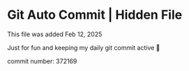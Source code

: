 # Git Auto Commit | Hidden File

This file was added Feb 12, 2025

Just for fun and keeping my daily git commit active 🤪

commit number: 372169
